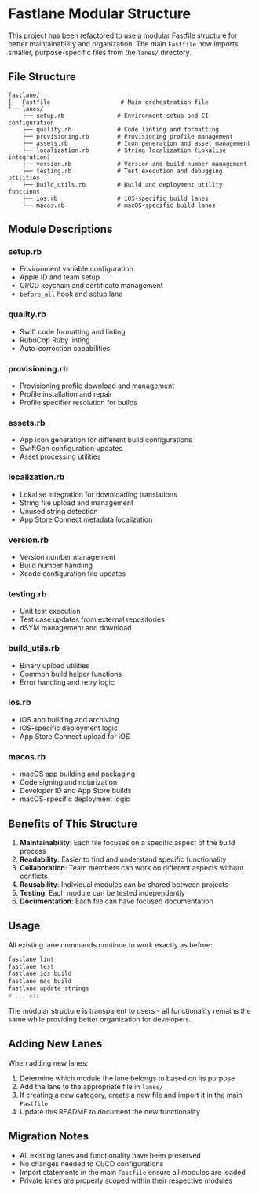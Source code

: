 # Fastlane Modular Structure

This project has been refactored to use a modular Fastfile structure for better maintainability and organization. The main `Fastfile` now imports smaller, purpose-specific files from the `lanes/` directory.

## File Structure

```
fastlane/
├── Fastfile                    # Main orchestration file
└── lanes/
    ├── setup.rb               # Environment setup and CI configuration
    ├── quality.rb             # Code linting and formatting
    ├── provisioning.rb        # Provisioning profile management
    ├── assets.rb              # Icon generation and asset management
    ├── localization.rb        # String localization (Lokalise integration)
    ├── version.rb             # Version and build number management
    ├── testing.rb             # Test execution and debugging utilities
    ├── build_utils.rb         # Build and deployment utility functions
    ├── ios.rb                 # iOS-specific build lanes
    └── macos.rb               # macOS-specific build lanes
```

## Module Descriptions

### setup.rb
- Environment variable configuration
- Apple ID and team setup
- CI/CD keychain and certificate management
- `before_all` hook and setup lane

### quality.rb
- Swift code formatting and linting
- RuboCop Ruby linting
- Auto-correction capabilities

### provisioning.rb
- Provisioning profile download and management
- Profile installation and repair
- Profile specifier resolution for builds

### assets.rb
- App icon generation for different build configurations
- SwiftGen configuration updates
- Asset processing utilities

### localization.rb
- Lokalise integration for downloading translations
- String file upload and management
- Unused string detection
- App Store Connect metadata localization

### version.rb
- Version number management
- Build number handling
- Xcode configuration file updates

### testing.rb
- Unit test execution
- Test case updates from external repositories
- dSYM management and download

### build_utils.rb
- Binary upload utilities
- Common build helper functions
- Error handling and retry logic

### ios.rb
- iOS app building and archiving
- iOS-specific deployment logic
- App Store Connect upload for iOS

### macos.rb
- macOS app building and packaging
- Code signing and notarization
- Developer ID and App Store builds
- macOS-specific deployment logic

## Benefits of This Structure

1. **Maintainability**: Each file focuses on a specific aspect of the build process
2. **Readability**: Easier to find and understand specific functionality
3. **Collaboration**: Team members can work on different aspects without conflicts
4. **Reusability**: Individual modules can be shared between projects
5. **Testing**: Each module can be tested independently
6. **Documentation**: Each file can have focused documentation

## Usage

All existing lane commands continue to work exactly as before:

```bash
fastlane lint
fastlane test
fastlane ios build
fastlane mac build
fastlane update_strings
# ... etc
```

The modular structure is transparent to users - all functionality remains the same while providing better organization for developers.

## Adding New Lanes

When adding new lanes:

1. Determine which module the lane belongs to based on its purpose
2. Add the lane to the appropriate file in `lanes/`
3. If creating a new category, create a new file and import it in the main `Fastfile`
4. Update this README to document the new functionality

## Migration Notes

- All existing lanes and functionality have been preserved
- No changes needed to CI/CD configurations
- Import statements in the main `Fastfile` ensure all modules are loaded
- Private lanes are properly scoped within their respective modules